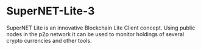 # SuperNET-Lite-3
SuperNET Lite is an innovative Blockchain Lite Client concept. Using public nodes in the p2p network it can be used to monitor holdings of several crypto currencies and other tools.
